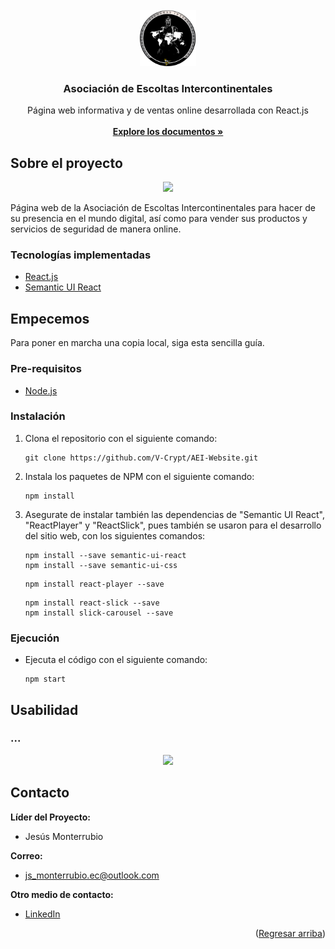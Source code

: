 <div id="top"></div>

<!-- LOGO DEL PROYECTO -->

<br />
<div align="center">
  <a href="https://github.com/github_username/repo_name">
    <img src="./asocescoltasinterco-website/src/img/AEI_logo.png" width="90" height="90">
  </a>

<h3 align="center">Asociación de Escoltas Intercontinentales</h3>

  <p align="center">
    Página web informativa y de ventas online desarrollada con React.js
    <br />
    <a href="https://github.com/V-Crypt/AEI-Website.git">
    <br />
    <strong>Explore los documentos »</strong></a>
  </p>
</div>

<!-- SOBRE EL PROYECTO -->

## Sobre el proyecto

<p align="center">
  <img src="./asocescoltasinterco-website/src/img/...">
</p>
Página web de la Asociación de Escoltas Intercontinentales para hacer de su presencia en el mundo digital, así como para vender sus productos y servicios de seguridad de manera online.

### Tecnologías implementadas

- [React.js](https://reactjs.org/)
- [Semantic UI React](https://react.semantic-ui.com)

<!-- EMPECEMOS -->

## Empecemos

Para poner en marcha una copia local, siga esta sencilla guía.

### Pre-requisitos

- [Node.js](https://nodejs.org/en/)

### Instalación

1. Clona el repositorio con el siguiente comando:
   ```
   git clone https://github.com/V-Crypt/AEI-Website.git
   ```

2. Instala los paquetes de NPM con el siguiente comando:
   ```
   npm install
   ```

3. Asegurate de instalar también las dependencias de "Semantic UI React", "ReactPlayer" y "ReactSlick", pues también se usaron para el desarrollo del sitio web, con los siguientes comandos:
   ```
   npm install --save semantic-ui-react
   npm install --save semantic-ui-css
   ```
   ```
   npm install react-player --save
   ```
   ```
   npm install react-slick --save
   npm install slick-carousel --save
   ```
   

### Ejecución

- Ejecuta el código con el siguiente comando: 
  ```
  npm start
  ```

<!-- EJEMPLOS DE USOS -->

## Usabilidad

### ...

<p align="center">
  <img src="./asocescoltasinterco-website/src/img/...">
</p>

## Contacto

**Líder del Proyecto:** 
  - Jesús Monterrubio  

**Correo:** 
  - js_monterrubio.ec@outlook.com

**Otro medio de contacto:**
  - [LinkedIn](https://www.linkedin.com/in/jesus-monterrubio)

<p align="right">
  (<a href="#top">Regresar arriba</a>)
</p>
